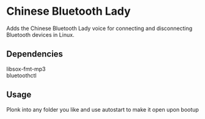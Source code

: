 # Chinese Bluetooth Lady
Adds the Chinese Bluetooth Lady voice for connecting and disconnecting Bluetooth devices in Linux.

## Dependencies
libsox-fmt-mp3  
bluetoothctl

## Usage
Plonk into any folder you like and use autostart to make it open upon bootup
